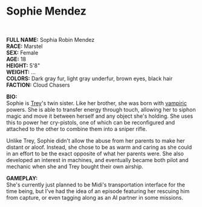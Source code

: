 # Sophie Mendez

&nbsp;

**FULL NAME:** Sophia Robin Mendez  
**RACE:** Marstel  
**SEX:** Female  
**AGE:** 18  
**HEIGHT:** 5'8"  
**WEIGHT:** ...  
**COLORS:** Dark gray fur, light gray underfur, brown eyes, black hair  
**FACTION:** Cloud Chasers

**BIO:**  
Sophie is [Trey](trey.md)'s twin sister. Like her brother, she was born with [vampiric](vampires.md) powers. She is able to transfer energy through touch, allowing her to siphon magic and move it between herself and any object she's holding. She uses this to power her cry-pistols, one of which can be reconfigured and attached to the other to combine them into a sniper rifle.

Unlike Trey, Sophie didn't allow the abuse from her parents to make her distant or aloof. Instead, she chose to be as warm and caring as she could in an effort to be the exact opposite of what her parents were. She also developed an interest in machines, and eventually became both pilot and mechanic when she and Trey bought their own airship.

**GAMEPLAY:**  
She's currently just planned to be Midi's transportation interface for the time being, but I've had the idea of an episode featuring her rescuing him from capture, or even tagging along as an AI partner in some missions.